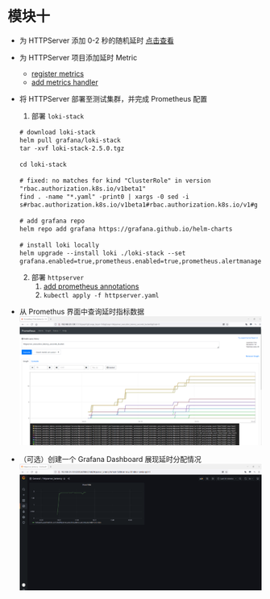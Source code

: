 # 模块十

- 为 HTTPServer 添加 0-2 秒的随机延时
    [点击查看](https://github.com/hzhhong/cncamp/blob/main/module10/httpserver/main.go#L52-L67)

- 为 HTTPServer 项目添加延时 Metric
  - [register metrics](https://github.com/hzhhong/cncamp/blob/main/module10/httpserver/main.go#L80)
  - [add metrics handler](https://github.com/hzhhong/cncamp/blob/main/module10/httpserver/main.go#L119)

- 将 HTTPServer 部署至测试集群，并完成 Prometheus 配置

  1. 部署 `loki-stack`
    ```
    # download loki-stack
    helm pull grafana/loki-stack
    tar -xvf loki-stack-2.5.0.tgz

    cd loki-stack

    # fixed: no matches for kind "ClusterRole" in version "rbac.authorization.k8s.io/v1beta1"
    find . -name "*.yaml" -print0 | xargs -0 sed -i s#rbac.authorization.k8s.io/v1beta1#rbac.authorization.k8s.io/v1#g

    # add grafana repo
    helm repo add grafana https://grafana.github.io/helm-charts

    # install loki locally
    helm upgrade --install loki ./loki-stack --set grafana.enabled=true,prometheus.enabled=true,prometheus.alertmanager.persistentVolume.enabled=false,prometheus.server.persistentVolume.enabled=false
    ```
  2. 部署 `httpserver`
     1. [add prometheus annotations](https://github.com/hzhhong/cncamp/blob/main/module10/httpserver/httpserver.yaml#L16-L43)
     2. `kubectl apply -f httpserver.yaml`
   
- 从 Promethus 界面中查询延时指标数据
  ![httpserver_lantency_promethus](./imgs/httpserver_lantency_promethus.png)
- （可选）创建一个 Grafana Dashboard 展现延时分配情况
  ![httpserver_lantency_grafana](./imgs/httpserver_lantency_grafana.png)